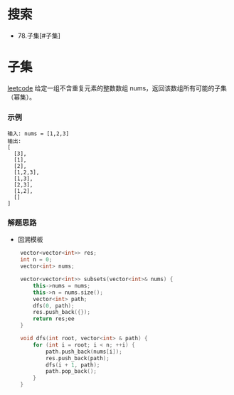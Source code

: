 搜索
=====
* 78.子集[#子集]


子集
=======
[leetcode](https://leetcode-cn.com/problems/subsets/)
给定一组不含重复元素的整数数组 nums，返回该数组所有可能的子集（幂集）。
### 示例
```
输入: nums = [1,2,3]
输出:
[
  [3],
  [1],
  [2],
  [1,2,3],
  [1,3],
  [2,3],
  [1,2],
  []
]
```
### 解题思路
* 回溯模板

```cpp
    vector<vector<int>> res;
    int n = 0;
    vector<int> nums;

    vector<vector<int>> subsets(vector<int>& nums) {
        this->nums = nums;
        this->n = nums.size();
        vector<int> path;
        dfs(0, path);
        res.push_back({});
        return res;ee
    }

    void dfs(int root, vector<int> & path) {
        for (int i = root; i < n; ++i) {
            path.push_back(nums[i]);
            res.push_back(path);
            dfs(i + 1, path);
            path.pop_back();
        }
    }
```